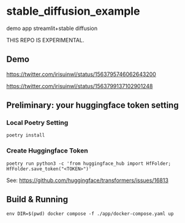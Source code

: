 # stable_diffusion_example

demo app streamlit+stable diffusion

THIS REPO IS EXPERIMENTAL. 

## Demo

https://twitter.com/irisuinwl/status/1563795746062643200

https://twitter.com/irisuinwl/status/1563799137102901248

## Preliminary: your huggingface token setting

### Local Poetry Setting

```
poetry install
```

### Create Huggingface Token

```
poetry run python3 -c 'from huggingface_hub import HfFolder; HfFolder.save_token("<TOKEN>")'
```

See: https://github.com/huggingface/transformers/issues/16813

## Build & Running

```
env DIR=$(pwd) docker compose -f ./app/docker-compose.yaml up
```
